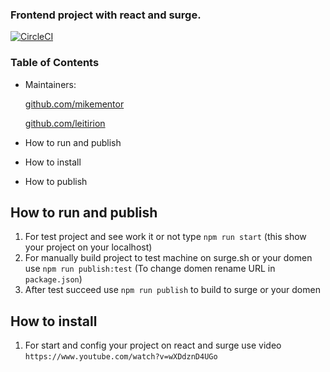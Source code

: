 
### Frontend project with react and surge.
[![CircleCI](https://circleci.com/gh/Leitirion/My-circleci-cypress-ui-automation.svg?style=svg)](https://circleci.com/gh/Leitirion/My-circleci-cypress-ui-automation)

### Table of Contents

- Maintainers:

  [github.com/mikementor](https://github.com/mikementor)

  	
		
  [github.com/leitirion](https://github.com/leitirion)
	 
- How to run and publish
- How to install
- How to publish

## How to run and publish
1. For test project and see work it or not type ```npm run start``` (this show your project on your localhost)
2. For manually build project to test machine on surge.sh or your domen use ```npm run publish:test``` (To change domen rename URL in ```package.json```)
3. After test succeed use ```npm run publish``` to build to surge or your domen

## How to install
1. For start and config your project on react and surge use video ```https://www.youtube.com/watch?v=wXDdznD4UGo```

